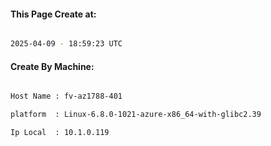 
   
#### This Page Create at:

```bash

2025-04-09 - 18:59:23 UTC

```

#### Create By Machine:

```bash

Host Name : fv-az1788-401

platform  : Linux-6.8.0-1021-azure-x86_64-with-glibc2.39

Ip Local  : 10.1.0.119

```

